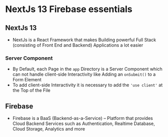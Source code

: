# NextJs 13 Firebase essentials

## NextJs 13

- NextJs is a React Framework that makes Building powerful Full Stack (consisting of Front End and Backend) Applications a lot easier

### Server Component

- By Default, each Page in the `app` Directory is a Server Component which can not handle client-side Interactivity like Adding an `onSubmit()` to a Form Element
- To add client-side Interactivity it is necessary to add the `'use client'` at the Top of the File

## Firebase

- Firebase is a BaaS (Backend-as-a-Service) – Platform that provides Cloud Backend Services such as Authentication, Realtime Database, Cloud Storage, Analytics and more
